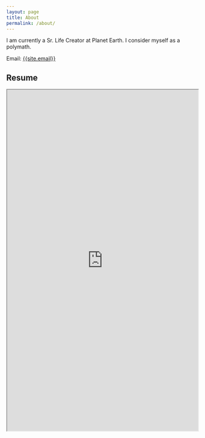 ```yaml
---
layout: page
title: About
permalink: /about/
---
```

<p>
I am currently a Sr. Life Creator at Planet Earth. I consider myself as a polymath. 
</p>

Email: <a href="mailto:{{site.email}}?Subject=From Blog Site:">{{site.email}}</a>

## Resume
<iframe src="https://docs.google.com/document/d/e/2PACX-1vS8v837Zqv6F0ClZZijjrK_K1FJ7ArEO7ILJsg-KQCmAh8TPqS3-_3hvrvaFjmtiZcztk_jZhns62ha/pub?embedded=true" width="100%" height="900"></iframe>
